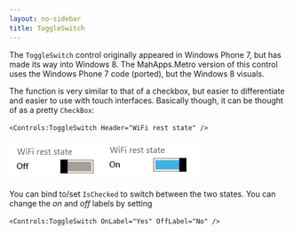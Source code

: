 ```yaml
---
layout: no-sidebar
title: ToggleSwitch
---
```

The `ToggleSwitch` control originally appeared in Windows Phone 7, but has made its way into Windows 8. The MahApps.Metro version of this control uses the Windows Phone 7 code (ported), but the Windows 8 visuals.

The function is very similar to that of a checkbox, but easier to differentiate and easier to use with touch interfaces. Basically though, it can be thought of as a pretty `CheckBox`:

`<Controls:ToggleSwitch Header="WiFi rest state" />`

![](/images/09_toggleswitch.png)  

You can bind to/set `IsChecked` to switch between the two states.  You can change the *on* and *off* labels by setting 

`<Controls:ToggleSwitch OnLabel="Yes" OffLabel="No" />`